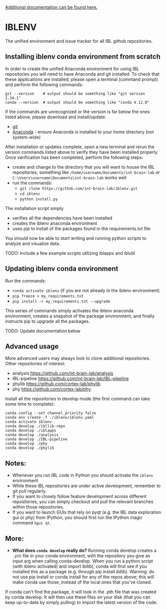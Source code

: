 [Additional documentation can be found here.](https://int-brain-lab.github.io/iblenv/)

# IBLENV
The unified environment and issue tracker for all IBL github repositories.

## Installing iblenv conda environment from scratch
In order to create the unified Anaconda environment for using IBL repositories you will need to have Anaconda and git installed. 
To check that these applications are installed, please open a terminal (command prompt) and perform the following commands:

```
git --version    # output should be something like "git version 2.34.1"
conda --version  # output should be something like "conda 4.12.0"
```

If the commands are unrecognized or the version is far below the ones listed above, please download and install/update:
* [git](https://git-scm.com/downloads)
* [Anaconda](https://www.anaconda.com/distribution/#download-section) - ensure Anaconda is installed to your home directory (not 
  system-wide)

After installation or updates complete, open a new terminal and rerun the version commands listed above to verify they have 
been installed properly. Once verification has been completed, perform the following steps:
* create and change to the directory that you will want to house the IBL repositories, something like 
`/home/username/Documents/int-brain-lab` or `C:\Users\username\Documents\int-brain-lab` works well
* run the commands:
  * `git clone https://github.com/int-brain-lab/iblenv.git`
  * `cd iblenv`
  * `python install.py`

The installation script simply
* verifies all the dependencies have been installed
* creates the iblenv anaconda environment
* uses pip to install of the packages found in the requirements.txt file

You should now be able to start writing and running python scripts to analyze and visualize data. 

TODO: Include a few example scripts utilizing iblapps and iblutil

## Updating iblenv conda environment
Run the commands:
* `conda activate iblenv` (if you are not already in the iblenv environment)
* `pip freeze > my_requirements.txt`
* `pip install -r my_requirements.txt --upgrade`

This series of commands simply activates the iblenv anaconda environment, creates a snapshot of the package environment, and 
finally instructs pip to upgrade all the packages.  

TODO: Update documentation below

## Advanced usage
More advanced users may always look to clone additional repositories. Other repositories of interest:
* analysis https://github.com/int-brain-lab/analysis
* IBL-pipeline https://github.com/int-brain-lab/IBL-pipeline
* phylib https://github.com/cortex-lab/phylib
* phy https://github.com/cortex-lab/phy

Install all the repositories in develop mode (the first command can take some time to complete):
```
conda config --set channel_priority false
conda env create -f ./iblenv/iblenv.yaml
conda activate iblenv
conda develop ./ibllib-repo
conda develop ./iblapps
conda develop ./analysis
conda develop ./IBL-pipeline
conda develop ./phy
conda develop ./phylib
```

## Notes:
- Whenever you run IBL code in Python you should activate the `iblenv` environment
- While these IBL repositories are under active development, remember to git pull regularly.
- If you want to closely follow feature development across different repositories, you can simply checkout and pull the relevant branches within those repositories.
- If you want to launch GUIs that rely on pyqt (e.g. the IBL data exploration gui or phy) from IPython, you should first run the IPython magic command `%gui qt`.

## More:
- **What does `conda develop` really do?** Running conda develop creates a `.pth` file in your conda environment, with the 
repository you give as input arg when calling conda-develop. When you run a python script (with iblenv activated) and import 
ibllib), conda will first see if you installed this as a package (e.g. through pip install ibllib). Warning: do not use pip 
install or conda install for any of the repos above; this will make conda use those, instead of the local ones that you've cloned.

If conda can't find the package, it will look in the .pth file that was created by conda develop. It will then use these files 
on your disk (that you can keep up-to-date by simply pulling) to import the latest version of the code.
